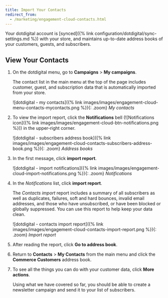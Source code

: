 ```yaml
---
title: Import Your Contacts
redirect_from:
  - /marketing/engagement-cloud-contacts.html
---
```


Your dotdigital account is [synced]({% link configuration/dotdigital/sync-settings.md %}) with your store, and maintains up-to-date address books of your customers, guests, and subscribers.

## View Your Contacts

1. On the dotdigital menu, go to **Campaigns** > **My campaigns**.

    The contact list in the main menu at the top of the page includes customer, guest, and subscription data that is automatically imported from your store.

    ![dotdigital - my contacts]({% link images/images/engagement-cloud-menu-contacts-mycontacts.png %}){: .zoom}
    _My contacts_

1. To view the import report, click the **Notifications** bell (![Notifications icon]({% link images/images/engagement-cloud-btn-notifications.png %})) in the upper-right corner.

    ![dotdigital - subscribers address book]({% link images/images/engagement-cloud-contacts-subscribers-address-book.png %}){: .zoom}
    _Address books_

1. In the first message, click **import report**.

    ![dotdigital - import notifications]({% link images/images/engagement-cloud-import-notifications.png %}){: .zoom}
    _Notifications_

1. In the _Notifications_ list, click **import report**.

    The _Contacts import_ report includes a summary of all subscribers as well as duplicates, failures, soft and hard bounces, invalid email addresses, and those who have unsubscribed, or have been blocked or globally suppressed. You can use this report to help keep your data clean.

    ![dotdigital - contacts import report]({% link images/images/engagement-cloud-contacts-import-report.png %}){: .zoom}
    _Import report_

1. After reading the report, click **Go to address book**.

1. Return to **Contacts** > **My Contacts** from the main menu and click the **Commerce Customers** address book.

1. To see all the things you can do with your customer data, click **More actions**.

    Using what we have covered so far, you should be able to create a newsletter campaign and send it to your list of subscribers.
